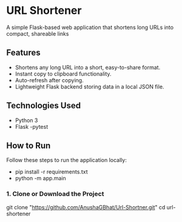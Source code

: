 # URL Shortener
A simple Flask-based web application that shortens long URLs into compact, shareable links

## Features
- Shortens any long URL into a short, easy-to-share format.
- Instant copy to clipboard functionality.
- Auto-refresh after copying.
- Lightweight Flask backend storing data in a local JSON file.

## Technologies Used

- Python 3
- Flask
-pytest


## How to Run
Follow these steps to run the application locally:
- pip install -r requirements.txt
- python -m app.main


### 1. Clone or Download the Project
git clone "https://github.com/AnushaGBhat/Url-Shortner.git"
cd url-shortener
